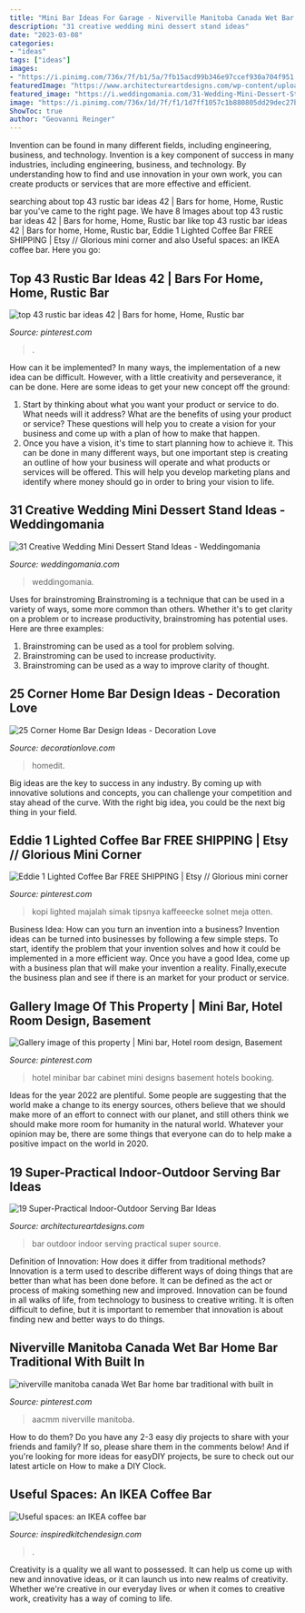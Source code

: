 ```yaml
---
title: "Mini Bar Ideas For Garage - Niverville Manitoba Canada Wet Bar Home Bar Traditional With Built In"
description: "31 creative wedding mini dessert stand ideas"
date: "2023-03-08"
categories:
- "ideas"
tags: ["ideas"]
images:
- "https://i.pinimg.com/736x/7f/b1/5a/7fb15acd99b346e97ccef930a704f951.jpg"
featuredImage: "https://www.architectureartdesigns.com/wp-content/uploads/2014/02/1013.jpg"
featured_image: "https://i.weddingomania.com/31-Wedding-Mini-Dessert-Stand-Ideas12.jpg"
image: "https://i.pinimg.com/736x/1d/7f/f1/1d7ff1057c1b880805dd29dec27b652d.jpg"
ShowToc: true
author: "Geovanni Reinger"
---
```



Invention can be found in many different fields, including engineering, business, and technology.
Invention is a key component of success in many industries, including engineering, business, and technology. By understanding how to find and use innovation in your own work, you can create products or services that are more effective and efficient.

	

		
searching about top 43 rustic bar ideas 42 | Bars for home, Home, Rustic bar you've came to the right page. We have 8 Images about top 43 rustic bar ideas 42 | Bars for home, Home, Rustic bar like top 43 rustic bar ideas 42 | Bars for home, Home, Rustic bar, Eddie 1 Lighted Coffee Bar FREE SHIPPING | Etsy // Glorious mini corner and also Useful spaces: an IKEA coffee bar. Here you go:
		
    
## Top 43 Rustic Bar Ideas 42 | Bars For Home, Home, Rustic Bar

<img loading=lazy src="https://i.pinimg.com/736x/7f/b1/5a/7fb15acd99b346e97ccef930a704f951.jpg" onerror="this.onerror=null;this.src='https://tse1.mm.bing.net/th?id=OIP.C9_yvwplMwyy9ljNoa3TXgHaLD&amp;pid=15.1';" alt="top 43 rustic bar ideas 42 | Bars for home, Home, Rustic bar">

_Source: pinterest.com_

>. 

	

How can it be implemented?
In many ways, the implementation of a new idea can be difficult. However, with a little creativity and perseverance, it can be done. Here are some ideas to get your new concept off the ground: 
1. Start by thinking about what you want your product or service to do. What needs will it address? What are the benefits of using your product or service? These questions will help you to create a vision for your business and come up with a plan of how to make that happen. 
2. Once you have a vision, it's time to start planning how to achieve it. This can be done in many different ways, but one important step is creating an outline of how your business will operate and what products or services will be offered. This will help you develop marketing plans and identify where money should go in order to bring your vision to life.

    
## 31 Creative Wedding Mini Dessert Stand Ideas - Weddingomania

<img loading=lazy src="https://i.weddingomania.com/31-Wedding-Mini-Dessert-Stand-Ideas12.jpg" onerror="this.onerror=null;this.src='https://tse4.mm.bing.net/th?id=OIP.SPUlYHZFIRJgflTp2sl5twAAAA&amp;pid=15.1';" alt="31 Creative Wedding Mini Dessert Stand Ideas - Weddingomania">

_Source: weddingomania.com_

>weddingomania. 

	

Uses for brainstroming
Brainstroming is a technique that can be used in a variety of ways, some more common than others. Whether it's to get clarity on a problem or to increase productivity, brainstroming has potential uses. Here are three examples: 

1) Brainstroming can be used as a tool for problem solving.
2) Brainstroming can be used to increase productivity.
3) Brainstroming can be used as a way to improve clarity of thought.

    
## 25 Corner Home Bar Design Ideas - Decoration Love

<img loading=lazy src="https://www.decorationlove.com/wp-content/uploads/2016/08/corner-bar.jpg" onerror="this.onerror=null;this.src='https://tse3.mm.bing.net/th?id=OIP.UXkm5A5aT5xh_hggHxP32QHaKV&amp;pid=15.1';" alt="25 Corner Home Bar Design Ideas - Decoration Love">

_Source: decorationlove.com_

>homedit. 

	

Big ideas are the key to success in any industry. By coming up with innovative solutions and concepts, you can challenge your competition and stay ahead of the curve. With the right big idea, you could be the next big thing in your field.

    
## Eddie 1 Lighted Coffee Bar FREE SHIPPING | Etsy // Glorious Mini Corner

<img loading=lazy src="https://i.pinimg.com/736x/1d/7f/f1/1d7ff1057c1b880805dd29dec27b652d.jpg" onerror="this.onerror=null;this.src='https://tse3.mm.bing.net/th?id=OIP.MHhkSCgr-y48JT2tgydUuAHaJ3&amp;pid=15.1';" alt="Eddie 1 Lighted Coffee Bar FREE SHIPPING | Etsy // Glorious mini corner">

_Source: pinterest.com_

>kopi lighted majalah simak tipsnya kaffeeecke solnet meja otten. 

	

Business Idea: How can you turn an invention into a business?
Invention ideas can be turned into businesses by following a few simple steps. To start, identify the problem that your invention solves and how it could be implemented in a more efficient way. Once you have a good Idea, come up with a business plan that will make your invention a reality. Finally,execute the business plan and see if there is an market for your product or service.

    
## Gallery Image Of This Property | Mini Bar, Hotel Room Design, Basement

<img loading=lazy src="https://i.pinimg.com/736x/48/9d/94/489d942d599fc6c1b31dbbebc4635f4c.jpg" onerror="this.onerror=null;this.src='https://tse3.mm.bing.net/th?id=OIP.DeMJOShCiRdqRSeIFJurrwHaLG&amp;pid=15.1';" alt="Gallery image of this property | Mini bar, Hotel room design, Basement">

_Source: pinterest.com_

>hotel minibar bar cabinet mini designs basement hotels booking. 

	

Ideas for the year 2022 are plentiful. Some people are suggesting that the world make a change to its energy sources, others believe that we should make more of an effort to connect with our planet, and still others think we should make more room for humanity in the natural world. Whatever your opinion may be, there are some things that everyone can do to help make a positive impact on the world in 2020.

    
## 19 Super-Practical Indoor-Outdoor Serving Bar Ideas

<img loading=lazy src="https://www.architectureartdesigns.com/wp-content/uploads/2014/02/1013.jpg" onerror="this.onerror=null;this.src='https://tse3.mm.bing.net/th?id=OIP.jrOCKVlYc6kfDmTKAKiMxwHaLI&amp;pid=15.1';" alt="19 Super-Practical Indoor-Outdoor Serving Bar Ideas">

_Source: architectureartdesigns.com_

>bar outdoor indoor serving practical super source. 

	

Definition of Innovation: How does it differ from traditional methods?
Innovation is a term used to describe different ways of doing things that are better than what has been done before. It can be defined as the act or process of making something new and improved. Innovation can be found in all walks of life, from technology to business to creative writing. It is often difficult to define, but it is important to remember that innovation is about finding new and better ways to do things.

    
## Niverville Manitoba Canada Wet Bar Home Bar Traditional With Built In

<img loading=lazy src="https://i.pinimg.com/736x/b3/76/89/b37689edceb140e970625422527828ae.jpg" onerror="this.onerror=null;this.src='https://tse4.mm.bing.net/th?id=OIP.rY1T41w7fBtBabZUv4NL-gHaLJ&amp;pid=15.1';" alt="niverville manitoba canada Wet Bar home bar traditional with built in">

_Source: pinterest.com_

>aacmm niverville manitoba. 

	

How to do them?
Do you have any 2-3 easy diy projects to share with your friends and family? If so, please share them in the comments below! And if you're looking for more ideas for easyDIY projects, be sure to check out our latest article on How to make a DIY Clock.

    
## Useful Spaces: An IKEA Coffee Bar

<img loading=lazy src="https://inspiredkitchendesign.com/wp-content/uploads/2012/11/87-FI-2.jpg" onerror="this.onerror=null;this.src='https://tse3.mm.bing.net/th?id=OIP.r4xwRH3ofCmThOijTVBkVAHaJ4&amp;pid=15.1';" alt="Useful spaces: an IKEA coffee bar">

_Source: inspiredkitchendesign.com_

>. 

	

Creativity is a quality we all want to possessed. It can help us come up with new and innovative ideas, or it can launch us into new realms of creativity. Whether we're creative in our everyday lives or when it comes to creative work, creativity has a way of coming to life.

